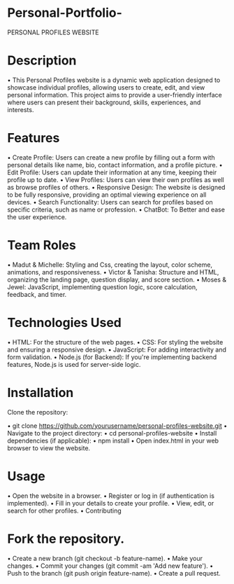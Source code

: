 # Personal-Portfolio- 
PERSONAL PROFILES WEBSITE

# Description

•  This Personal Profiles website is a dynamic web application designed to showcase individual profiles, allowing users to create, edit, and view personal information. This project aims to provide a user-friendly interface where users can present their background, skills, experiences, and interests.

# Features

•  Create Profile: Users can create a new profile by filling out a form with personal details like name, bio, contact information, and a profile picture.
•  Edit Profile: Users can update their information at any time, keeping their profile up to date.
•  View Profiles: Users can view their own profiles as well as browse profiles of others.
•  Responsive Design: The website is designed to be fully responsive, providing an optimal viewing experience on all devices.
•  Search Functionality: Users can search for profiles based on specific criteria, such as name or profession.
•  ChatBot: To Better and ease the user experience. 

# Team Roles 
•   Madut & Michelle: Styling and Css, creating the layout, color scheme, animations, and responsiveness.
•   Victor & Tanisha: Structure and HTML, organizing the landing page, question display, and score section.
•	Moses & Jewel: JavaScript, implementing question logic, score calculation, feedback, and timer.


# Technologies Used

•  HTML: For the structure of the web pages.
•  CSS: For styling the website and ensuring a responsive design.
•  JavaScript: For adding interactivity and form validation.
•  Node.js (for Backend): If you're implementing backend features, Node.js is used for server-side logic.


# Installation

Clone the repository:

•  git clone https://github.com/yourusername/personal-profiles-website.git
•  Navigate to the project directory:
•  cd personal-profiles-website
•  Install dependencies (if applicable):
•  npm install
•  Open index.html in your web browser to view the website.

# Usage
•  Open the website in a browser.
•  Register or log in (if authentication is implemented).
•  Fill in your details to create your profile.
•  View, edit, or search for other profiles.
•  Contributing

# Fork the repository.
•  Create a new branch (git checkout -b feature-name).
•  Make your changes.
•  Commit your changes (git commit -am 'Add new feature').
•  Push to the branch (git push origin feature-name).
•  Create a pull request.


